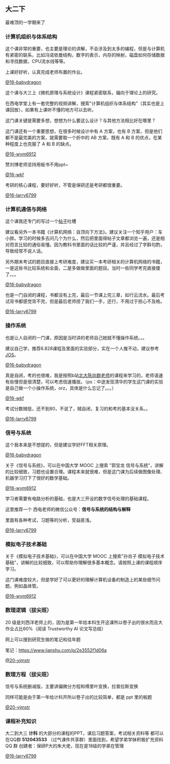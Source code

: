 ## 大二下

最难顶的一学期来了

### 计算机组织与体系结构

这个课非常的重要，也主要是理论的讲解，不会涉及到太多的编程，但是与计算机有紧密的联系，比如冯诺依曼结构，数字的表示，内存的映射，磁盘如何存储数据和寻找数据，CPU流水线等等。

上课好好听，认真完成老师布置的作业。

[@16-babydragon](<https://github.com/baolintian>)

这个课与大三上《微机原理与系统设计》课程紧密联系，偏向于理论上的研究。

在西电学堂上有一套完整的视频讲解，搜索"计算机组织与体系结构"（其实也是上课回放），如果有上课听不懂的地方可以去听。

这门课关键是需要多想，想想为什么要这么设计？与其他方法相比好在哪里？

这门课还有一个重要思想，在很多时候设计中有 A 方案，也有 B 方案，但是他们都不是最完美的方案，就需要取一个折中的 AB 方案，既有 A 和 B 的优点，在某种程度上也克服了 A 和 B 的缺点。

[@16-wym6912](<https://github.com/wym6912>)

赞刘博老师坚持用板书不用ppt~

[@16-wkf](<https://github.com/kfwang-jpg>)

考研的核心课程，要好好听，不管是保研还是考研都很重要。

[@16-larry6799](<https://github.com/larry6799>)



### 计算机通信与网络

这个课我还专门的写过一个[帖子](https://www.zhihu.com/question/19718686/answer/429953467)吐槽

建议看另外一本书籍《计算机网络：自顶向下方法》。建议关注一个知乎用户：车小胖。学习的时候多去问几个为什么，然后把里面得帖子文章都浏览一遍，还是相对而言比较的通俗易懂。因为教科书里面的话比较的严谨，并且经过了字斟句酌，导致经常不说人话。

另外期末考试的题目直接上考研难度，建议买一本考研相关的计算机网络的书籍，一是这些书比较系统和全面，二是多做做里面的题目。当时一些同学考完直接傻了。。。

[@16-babydragon](<https://github.com/baolintian>)

也是一门自闭的课程，书都没有上完，最后一节课上完三章，如行云流水。最后考试背书都感觉背不完，但是最后老师捞了我们一手，还行，不用过于担心不及格。

[@16-larry6799](<https://github.com/larry6799>)



### 操作系统

也是让人自闭的一门课，原因是当时讲的老师自己她就不懂操作系统。。。

建议自己学，推荐6.828课程及里面的实验部分，实在一个人推不动，建议参考[JOS](<https://github.com/husixu1/HUST-Homeworks/tree/master/JOS>)。

[@16-babydragon](<https://github.com/baolintian>)

真是自闭，考的也很难，我是按照b站[北大陈向群老师](<https://www.bilibili.com/video/BV12W411W7nT?from=search&seid=15782938253185375301>)的课程来学习的，老师语速有些慢但是很清楚，可以考虑倍速播放。（ps：中途发现清华的学生这门课的实验是自己做一个小操作系统，orz，具体是什么忘记了。。。）

[@16-wkf](<https://github.com/kfwang-jpg>)

考试分数贼低，还不到80，不说了，贼自闭，复习的和考的基本没关系。。

[@16-larry6799](<https://github.com/larry6799>)



### 信号与系统

这个我本来是不想提的，但是建议学好FFT相关原理。

[@16-babydragon](<https://github.com/baolintian>)

关于《信号与系统》，可以在中国大学 MOOC 上搜索 "郭宝龙 信号与系统"，讲解的比较细致，习题也设置合理。课程本来就很难，但是这门课为后续做图像处理、机器学习打下了很好的数学基础。

[@16-wym6912](<https://github.com/wym6912>)

学习者需要有电路分析的基础，也是大三开设的数字信号处理的基础课程。

这里推荐一个 西电老师的微信公众号：**信号与系统的结构与解释**

里面有各种考试，习题等的分析，受益匪浅。

[@16-larry6799](<https://github.com/larry6799>)



### 模拟电子技术基础

关于《模拟电子技术基础》，可以在中国大学 MOOC 上搜索"孙肖子 模拟电子技术基础"，讲解的比较细致，可以帮助你理解很多基本概念。请按照上课的课程顺序学习。

这门课难度较大，但是学好了可以更好的理解计算机设备的制造上的某些细节问题，例如晶体管。

[@16-wym6912](<https://github.com/wym6912>)

### 数理逻辑（拔尖班）

20 级是刘西洋老师上的，因为是第一年给本科生开这课所以卷子出的很水而且大作业占比60%（阅读 Trustworthy AI 论文写总结）

网上可以搜到研究生做的笔记和往年题

笔记：https://www.jianshu.com/p/2e3552f1d06a

[@20-yjmstr](<https://github.com/yjmstr>)

### 数理方程（拔尖班）

信号与系统删减版，主要讲偏微分方程和傅里叶变换，拉普拉斯变换

同样可能是由于第一年给计科开所以卷子出的比较简单，都是 ppt 里的板题

[@20-yjmstr](<https://github.com/yjmstr>)

### 课程补充知识

大二到大三 **计科** 的大部分的课程的PPT，课后习题答案，考试相关资料等
都可以在QQ群 **512043533** （过气课件共享群）里面找到，希望学弟学妹积极扩充资料
QQ 群 创建者：保研P大的朱大佬，现在是18级的学弟在管理

[@16-larry6799](<https://github.com/larry6799>)
